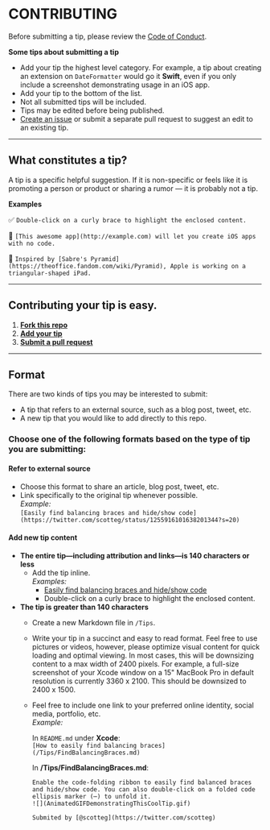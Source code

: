 # CONTRIBUTING

Before submitting a tip, please review the [Code of Conduct](CODE_OF_CONDUCT.md).

**Some tips about submitting a tip**

- Add your tip the highest level category. For example, a tip about creating an extension on `DateFormatter` would go it **Swift**, even if you only include a screenshot demonstrating usage in an iOS app.
- Add your tip to the bottom of the list.
- Not all submitted tips will be included.
- Tips may be edited before being published.
- [Create an issue](https://github.com/scotteg/SwiftDevTips/issues) or submit a separate pull request to suggest an edit to an existing tip.

---

## What constitutes a tip?

A tip is a specific helpful suggestion. If it is non-specific or feels like it is promoting a person or product or sharing a rumor — it is probably not a tip.

**Examples**

✅ `Double-click on a curly brace to highlight the enclosed content.`

🚫 `[This awesome app](http://example.com) will let you create iOS apps with no code.`

🚫 `Inspired by [Sabre's Pyramid](https://theoffice.fandom.com/wiki/Pyramid), Apple is working on a triangular-shaped iPad.`

---

## Contributing your tip is easy.

1. **[Fork this repo](https://help.github.com/en/github/getting-started-with-github/fork-a-repo)**
2. **[Add your tip](CONTRIBUTING.md)**
3. **[Submit a pull request](https://help.github.com/en/github/collaborating-with-issues-and-pull-requests/creating-a-pull-request)**

---

## Format

There are two kinds of tips you may be interested to submit:

- A tip that refers to an external source, such as a blog post, tweet, etc.
- A new tip that you would like to add directly to this repo.

### Choose one of the following formats based on the type of tip you are submitting:

#### Refer to external source

- Choose this format to share an article, blog post, tweet, etc.
- Link specifically to the original tip whenever possible.
<br>*Example:*<br>
`[Easily find balancing braces and hide/show code](https://twitter.com/scotteg/status/1255916101638201344?s=20)`

#### Add new tip content
- **The entire tip—including attribution and links—is 140 characters or less**
    - Add the tip inline. 
    <br>*Examples:*
        - [Easily find balancing braces and hide/show code](https://twitter.com/scotteg/status/1255916101638201344?s=20)
        - Double-click on a curly brace to highlight the enclosed content.
- **The tip is greater than 140 characters**
    - Create a new Markdown file in `/Tips`.
    - Write your tip in a succinct and easy to read format. Feel free to use pictures or videos, however, please optimize visual content for quick loading and optimal viewing. In most cases, this will be downsizing content to a max width of 2400 pixels. For example, a full-size screenshot of your Xcode window on a 15" MacBook Pro in default resolution is currently 3360 x 2100. This should be downsized to 2400 x 1500.
    - Feel free to include one link to your preferred online identity, social media, portfolio, etc. 
    <br>*Example:*

        In `README.md` under **Xcode**:<br>
        `[How to easily find balancing braces](/Tips/FindBalancingBraces.md)`
        
        In **/Tips/FindBalancingBraces.md**:
        
        ```
        Enable the code-folding ribbon to easily find balanced braces and hide/show code. You can also double-click on a folded code ellipsis marker (⋯) to unfold it.
        ![](AnimatedGIFDemonstratingThisCoolTip.gif)
        
        Submited by [@scotteg](https://twitter.com/scotteg)
        ```
